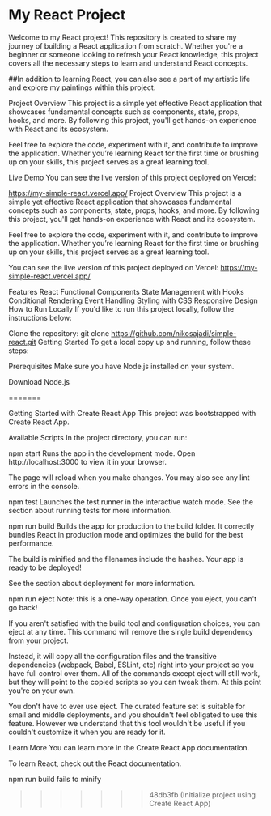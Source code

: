 # My React Project
Welcome to my React project! This repository is created to share my journey of building a React application from scratch. Whether you're a beginner or someone looking to refresh your React knowledge, this project covers all the necessary steps to learn and understand React concepts.

##In addition to learning React, you can also see a part of my artistic life and explore my paintings within this project.

Project Overview
This project is a simple yet effective React application that showcases fundamental concepts such as components, state, props, hooks, and more. By following this project, you'll get hands-on experience with React and its ecosystem.

Feel free to explore the code, experiment with it, and contribute to improve the application. Whether you’re learning React for the first time or brushing up on your skills, this project serves as a great learning tool.

Live Demo
You can see the live version of this project deployed on Vercel:

https://my-simple-react.vercel.app/
Project Overview
This project is a simple yet effective React application that showcases fundamental concepts such as components, state, props, hooks, and more. By following this project, you'll get hands-on experience with React and its ecosystem.

Feel free to explore the code, experiment with it, and contribute to improve the application. Whether you’re learning React for the first time or brushing up on your skills, this project serves as a great learning tool.

You can see the live version of this project deployed on Vercel: https://my-simple-react.vercel.app/

Features
React Functional Components
State Management with Hooks
Conditional Rendering
Event Handling
Styling with CSS
Responsive Design
How to Run Locally
If you'd like to run this project locally, follow the instructions below:

Clone the repository:
git clone https://github.com/nikosajadi/simple-react.git
Getting Started
To get a local copy up and running, follow these steps:

Prerequisites
Make sure you have Node.js installed on your system.

Download Node.js

=======

Getting Started with Create React App
This project was bootstrapped with Create React App.

Available Scripts
In the project directory, you can run:

npm start
Runs the app in the development mode.
Open http://localhost:3000 to view it in your browser.

The page will reload when you make changes.
You may also see any lint errors in the console.

npm test
Launches the test runner in the interactive watch mode.
See the section about running tests for more information.

npm run build
Builds the app for production to the build folder.
It correctly bundles React in production mode and optimizes the build for the best performance.

The build is minified and the filenames include the hashes.
Your app is ready to be deployed!

See the section about deployment for more information.

npm run eject
Note: this is a one-way operation. Once you eject, you can't go back!

If you aren't satisfied with the build tool and configuration choices, you can eject at any time. This command will remove the single build dependency from your project.

Instead, it will copy all the configuration files and the transitive dependencies (webpack, Babel, ESLint, etc) right into your project so you have full control over them. All of the commands except eject will still work, but they will point to the copied scripts so you can tweak them. At this point you're on your own.

You don't have to ever use eject. The curated feature set is suitable for small and middle deployments, and you shouldn't feel obligated to use this feature. However we understand that this tool wouldn't be useful if you couldn't customize it when you are ready for it.

Learn More
You can learn more in the Create React App documentation.

To learn React, check out the React documentation.



npm run build fails to minify


>>>>>>> 48db3fb (Initialize project using Create React App)
